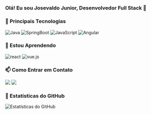 ### Olá! Eu sou Josevaldo Junior, Desenvolvedor Full Stack 👋

### 🚀 Principais Tecnologias

<div style="display: inline_block">
  <img align="center" alt="Java" src="https://img.shields.io/badge/Java-ED8B00?style=for-the-badge&logo=java&logoColor=white"/>
  <img align="center" alt="SpringBoot" src="https://img.shields.io/badge/Spring-6DB33F?style=for-the-badge&logo=spring&logoColor=white"/>
  <img align="center" alt="JavaScript" src="https://img.shields.io/badge/JavaScript-F7DF1E?style=for-the-badge&logo=javascript&logoColor=black"/>
  <img align="center" alt="Angular" src="https://img.shields.io/badge/Angular-DD0031?style=for-the-badge&logo=angular&logoColor=white"/>
</div>

### 🌱 Estou Aprendendo

<div>
<img align="center" alt="react" src="https://img.shields.io/badge/-React-%2361DAFB?style=for-the-badge&logo=react&logoColor=white"/>
<img align="center" alt="vue.js" src="https://img.shields.io/badge/-Vue.js-%234FC08D?style=for-the-badge&logo=vue.js&logoColor=white"/>
</div>

### 📫 Como Entrar em Contato

<div> 
  <a href = "mailto:jjrsmedeiros@gmail.com"><img src="https://img.shields.io/badge/-Gmail-%23333?style=for-the-badge&logo=gmail&logoColor=white" target="_blank"></a>
  <a href="https://www.linkedin.com/in/josevaldo-junior/" target="_blank"><img src="https://img.shields.io/badge/-LinkedIn-%230077B5?style=for-the-badge&logo=linkedin&logoColor=white" target="_blank"></a>   
</div>

### 🚀 Estatísticas do GitHub

![Estatísticas do GitHub](https://github-readme-stats.vercel.app/api?username=josevaldojunior&show_icons=true&theme=dracula)
